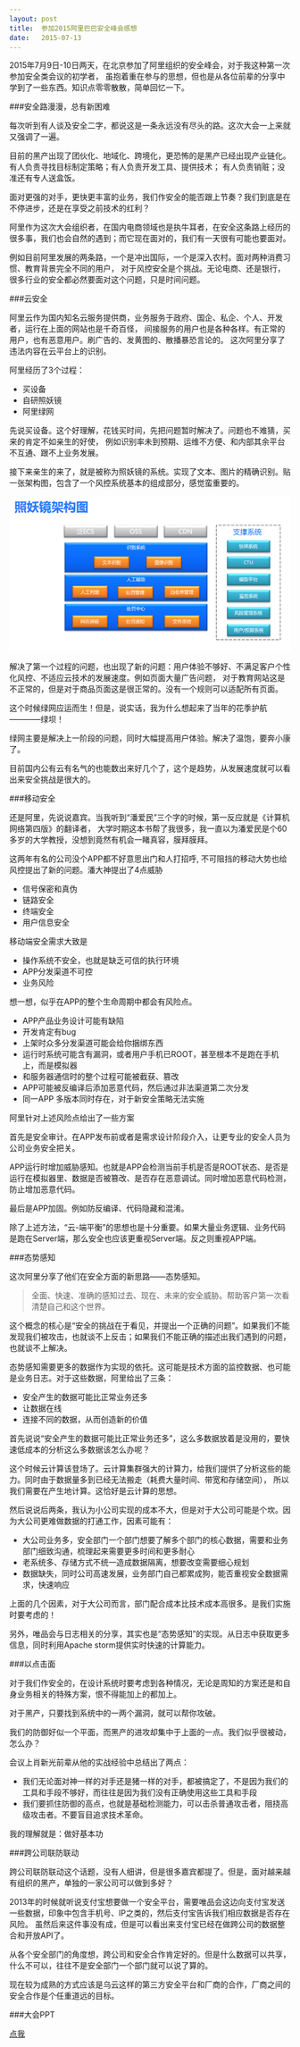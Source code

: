 ```yaml
---
layout: post
title:  参加2015阿里巴巴安全峰会感想
date:   2015-07-13
---
```


2015年7月9日-10日两天，在北京参加了阿里组织的安全峰会，对于我这种第一次参加安全类会议的初学者，
虽抱着重在参与的思想，但也是从各位前辈的分享中学到了一些东西。知识点零零散散，简单回忆一下。

###安全路漫漫，总有新困难

每次听到有人谈及安全二字，都说这是一条永远没有尽头的路。这次大会一上来就又强调了一遍。

目前的黑产出现了团伙化、地域化、跨境化，更恐怖的是黑产已经出现产业链化。有人负责寻找目标制定策略；有人负责开发工具、提供技术；
有人负责销赃；没准还有专人送盒饭。

面对更强的对手，更快更丰富的业务，我们作安全的能否跟上节奏？我们到底是在不停进步，还是在享受之前技术的红利？

阿里作为这次大会组织者，在国内电商领域也是执牛耳者，在安全这条路上经历的很多事，我们也会自然的遇到；而它现在面对的，我们有一天很有可能也要面对。

例如目前阿里发展的两条路，一个是冲出国际，一个是深入农村。面对两种消费习惯、教育背景完全不同的用户，
对于风控安全是个挑战。无论电商、还是银行，很多行业的安全都必然要面对这个问题，只是时间问题。

###云安全

阿里云作为国内知名云服务提供商，业务服务于政府、国企、私企、个人、开发者，运行在上面的网站也是千奇百怪，
间接服务的用户也是各种各样。有正常的用户，也有恶意用户。刷广告的、发黄图的、散播暴恐言论的。
这次阿里分享了违法内容在云平台上的识别。

阿里经历了3个过程：

* 买设备
* 自研照妖镜
* 阿里绿网

先说买设备。这个好理解，花钱买时间，先把问题暂时解决了。问题也不难猜，买来的肯定不如亲生的好使，
例如识别率未到预期、运维不方便、和内部其余平台不互通、跟不上业务发展。

接下来亲生的来了，就是被称为照妖镜的系统。实现了文本、图片的精确识别。贴一张架构图，包含了一个风控系统基本的组成部分，感觉蛮重要的。

<img src="/images/posts/zyj-architecture.png"/>

解决了第一个过程的问题，也出现了新的问题：用户体验不够好、不满足客户个性化风控、不适应云技术的发展速度。例如页面大量广告问题，
对于教育网站这是不正常的，但是对于商品页面这是很正常的。没有一个规则可以适配所有页面。

这个时候绿网应运而生！但是，说实话，我为什么想起来了当年的花季护航————绿坝！

绿网主要是解决上一阶段的问题，同时大幅提高用户体验。解决了温饱，要奔小康了。

目前国内公有云有名气的也能数出来好几个了，这个是趋势，从发展速度就可以看出来安全挑战是很大的。

###移动安全

还是阿里，先说说嘉宾。当我听到“潘爱民”三个字的时候，第一反应就是《计算机网络第四版》的翻译者，
大学时期这本书帮了我很多，我一直以为潘爱民是个60多岁的大学教授，没想到竟然有机会一睹真容，膜拜膜拜。

这两年有名的公司没个APP都不好意思出门和人打招呼, 不可阻挡的移动大势也给风控提出了新的问题。潘大神提出了4点威胁

* 信号保密和真伪
* 链路安全
* 终端安全
* 用户信息安全

移动端安全需求大致是

* 操作系统不安全，也就是缺乏可信的执行环境
* APP分发渠道不可控
* 业务风险

想一想，似乎在APP的整个生命周期中都会有风险点。

* APP产品业务设计可能有缺陷
* 开发肯定有bug
* 上架时众多分发渠道可能会给你捆绑东西
* 运行时系统可能含有漏洞，或者用户手机已ROOT，甚至根本不是跑在手机上，而是模拟器
* 和服务器通信时的整个过程可能被截获、篡改
* APP可能被反编译后添加恶意代码，然后通过非法渠道第二次分发
* 同一APP 多版本同时存在，对于新安全策略无法实施

阿里针对上述风险点给出了一些方案

首先是安全审计。在APP发布前或者是需求设计阶段介入，让更专业的安全人员为公司业务安全把关。

APP运行时增加威胁感知。也就是APP会检测当前手机是否是ROOT状态、是否是运行在模拟器里、数据是否被篡改、是否存在恶意调试。同时增加恶意代码检测，
防止增加恶意代码。

最后是APP加固。例如防反编译、代码隐藏和混淆。

除了上述方法，“云-端平衡”的思想也是十分重要。如果大量业务逻辑、业务代码是跑在Server端，那么安全也应该更重视Server端。反之则重视APP端。

###态势感知

这次阿里分享了他们在安全方面的新思路——态势感知。

>全面、快速、准确的感知过去、现在、未来的安全威胁。帮助客户第一次看清楚自己和这个世界。

这个概念的核心是“安全的挑战在于看见，并提出一个正确的问题”。如果我们不能发现我们被攻击，也就谈不上反击；如果我们不能正确的描述出我们遇到的问题，
也就谈不上解决。

态势感知需要更多的数据作为实现的依托。这可能是技术方面的监控数据、也可能是业务日志。对于这些数据，阿里给出了三条：

* 安全产生的数据可能比正常业务还多
* 让数据在线
* 连接不同的数据，从而创造新的价值

首先说说“安全产生的数据可能比正常业务还多”，这么多数据放着是没用的，要快速低成本的分析这么多数据该怎么办呢？

这个时候云计算该登场了。云计算集群强大的计算力，给我们提供了分析这些的能力。同时由于数据量多到已经无法搬走（耗费大量时间、带宽和存储空间），
所以我们需要在产生地计算。这恰好是云计算的思想。

然后说说后两条，我认为小公司实现的成本不大，但是对于大公司可能是个坎。因为大公司更难做数据的打通工作，因素可能有：

* 大公司业务多，安全部门一个部门想要了解多个部门的核心数据，需要和业务部门细致沟通，梳理起来需要更多时间和更多耐心
* 老系统多、存储方式不统一造成数据隔离，想要改变需要细心规划
* 数据缺失，同时公司高速发展，业务部门自己都累成狗，能否重视安全数据需求，快速响应

上面的几个因素，对于大公司而言，部门配合成本比技术成本高很多。是我们实施时要考虑的！

另外，唯品会与日志相关的分享，其实也是“态势感知”的实现。从日志中获取更多信息，同时利用Apache storm提供实时快速的计算能力。

###以点击面

对于我们作安全的，在设计系统时要考虑到各种情况，无论是周知的方案还是和自身业务相关的特殊方案，恨不得能加上的都加上。

对于黑产，只要找到系统中的一两个漏洞，就可以帮你攻破。

我们的防御好似一个平面，而黑产的进攻却集中于上面的一点。我们似乎很被动，怎么办？

会议上肖新光前辈从他的实战经验中总结出了两点：

* 我们无论面对神一样的对手还是猪一样的对手，都被搞定了，不是因为我们的工具和手段不够好，而往往是因为我们没有正确使用这些工具和手段
* 我们要抓住防御的高点，也就是基础检测能力，可以击杀普通攻击者，阻挠高级攻击者。不要盲目追求技术革命。

我的理解就是：做好基本功

###跨公司联防联动

跨公司联防联动这个话题，没有人细讲，但是很多嘉宾都提了。但是，面对越来越有组织的黑产，单独的一家公司可以做到多好？

2013年的时候就听说支付宝想要做一个安全平台，需要唯品会这边向支付宝发送一些数据，印象中包含手机号、IP之类的，然后支付宝告诉我们相应数据是否存在风险。
虽然后来这件事没有成，但是可以看出来支付宝已经在做跨公司的数据整合和开放API了。

从各个安全部门的角度想，跨公司和安全合作肯定好的。但是什么数据可以共享，什么不可以，往往不是安全部门一个部门就可以说了算的。

现在较为成熟的方式应该是乌云这样的第三方安全平台和厂商的合作，厂商之间的安全合作是个任重道远的目标。

###大会PPT

[点我](http://security.alibaba.com/blog/blog.htm?spm=0.0.0.0.elEwWP&id=25)